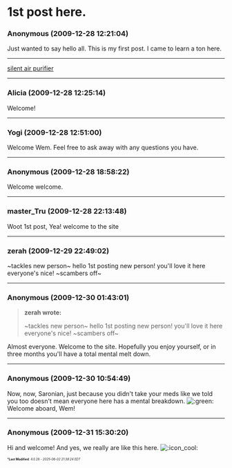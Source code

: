 # 1st post here.

### **Anonymous** (2009-12-28 12:21:04)

Just wanted to say hello all. This is my first post.
I came to learn a ton here.
__________________________________
[silent air purifier](http://airpurifiers.mnwifi.org/air-purifiers.html "http://airpurifiers.mnwifi.org/air-purifiers.html")

---

### **Alicia** (2009-12-28 12:25:14)

Welcome!

---

### **Yogi** (2009-12-28 12:51:00)

Welcome Wem. Feel free to ask away with any questions you have.

---

### **Anonymous** (2009-12-28 18:58:22)

Welcome welcome.

---

### **master_Tru** (2009-12-28 22:13:48)

Woot 1st post, Yea!
welcome to the site

---

### **zerah** (2009-12-29 22:49:02)

~tackles new person~ hello 1st posting new person! you'll love it here everyone's nice!
~scambers off~

---

### **Anonymous** (2009-12-30 01:43:01)

> **zerah wrote:**
>
> ~tackles new person~ hello 1st posting new person! you&#39;ll love it here everyone&#39;s nice!
> ~scambers off~

Almost everyone.
Welcome to the site. Hopefully you enjoy yourself, or in three months you'll have a total mental melt down.

---

### **Anonymous** (2009-12-30 10:54:49)

Now, now, Saronian, just because you didn't take your meds like we told you too doesn't mean everyone here has a mental breakdown. <!-- s:green: -->![:green:](https://i.ibb.co/1tVcFY1d/icon-mrgreen.gif)<!-- s:green: -->
Welcome aboard, Wem!

---

### **Anonymous** (2009-12-31 15:30:20)

Hi and welcome!
And yes, we really are like this here. <!-- s:cool: -->![:icon_cool:](https://i.ibb.co/Q79VjkFQ/icon-cool.gif)<!-- s:cool: -->



<span style="font-size: 0.5em;">***Last Modified**: 4.0.28 - *2025-06-02 21:38:24 EDT*</span>